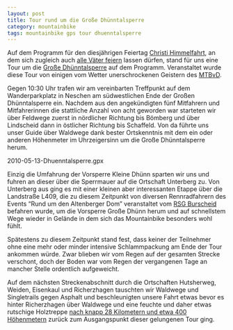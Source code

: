 ```yaml
---
layout: post
title: Tour rund um die Große Dhünntalsperre
category: mountainbike
tags: mountainbike gps tour dhuenntalsperre
---
```


Auf dem Programm für den diesjährigen Feiertag [Christi Himmelfahrt](http://de.wikipedia.org/wiki/Christi_Himmelfahrt), an dem sich zugleich auch [alle Väter feiern](http://de.wikipedia.org/wiki/Vatertag) lassen dürfen, stand für uns eine Tour um die [Große Dhünntalsperre](http://www.wupperverband.de/aufgaben/talsperren/grosse.dhuenn-talsperre/dirgrosse.dhuenn-talsperre.html) auf dem Programm. Veranstaltet wurde diese Tour von einigen vom Wetter unerschrockenen Geistern des [MTBvD](http://www.mtbvd-forum.de).

Gegen 10:30 Uhr trafen wir am vereinbarten Treffpunkt auf dem Wanderparkplatz in Neschen am südwestlichen Ende der Großen Dhünntalsperre ein. Nachdem aus den angekündigten fünf Mitfahrern und Mitfahrerinnen die stattliche Anzahl von acht geworden war starteten wir über Feldwege zuerst in nördlicher Richtung bis Bömberg und über Lindscheid dann in östlicher Richtung bis Schaffeld. Von da führte uns unser Guide über Waldwege dank bester Ortskenntnis mit dem ein oder anderen Höhenmeter im Uhrzeigersinn um die Große Dhünntalsperre herum.

<div class="gpxmap">2010-05-13-Dhuenntalsperre.gpx</div>

Einzig die Umfahrung der Vorsperre Kleine Dhünn sparten wir uns und fuhren an dieser über die Sperrmauer auf die Ortschaft Unterberg zu. Von Unterberg aus ging es mit einer kleinen aber interessanten Etappe über die Landstraße L409, die zu diesem Zeitpunkt von diversen Rennradfahrern des Events “Rund um den Altenberger Dom” veranstaltet vom [RSG Burscheid](http://www.rsgburscheid.de) befahren wurde, um die Vorsperre Große Dhünn herum und auf schnellstem Wege wieder in Gelände in dem sich das Mountainbike besonders wohl fühlt.

Spätestens zu diesem Zeitpunkt stand fest, dass keiner der Teilnehmer ohne eine mehr oder minder intensive Schlammpackung am Ende der Tour ankommen würde. Zwar blieben wir vom Regen auf der gesamten Strecke verschont, doch der Boden war vom Regen der vergangenen Tage an mancher Stelle ordentlich aufgeweicht.

Auf dem nächsten Streckenabschnitt durch die Ortschaften Hutsherweg, Weiden, Eisenkaul und Richerzhagen tauschten wir Waldwege und Singletrails gegen Asphalt und beschleunigten unsere Fahrt etwas bevor es hinter Richerzhagen über Waldwege und eine feuchte und daher etwas rutschige Holztreppe [nach knapp 28 Kilometern und etwa 400 Höhenmetern](http://www.bikemap.net/route/489109) zurück zum Ausgangspunkt dieser gelungenen Tour ging.
